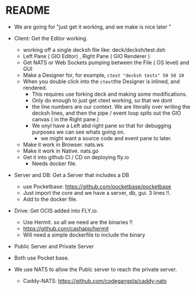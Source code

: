 # README

- We are going for "just get it working, and we make is nice later "


- Client: Get the Editor working.
  - working off a single decksh file like: deck/decksh/test.dsh
  - Left Pane ( GIO Editor) , Right Pane ( GIO Renderer )
  - Get NATS or Web Sockets pumping between the File ( OS level) and GUI
  - Make a Designer for, for example, ``` ctext "decksh tests" 50 50 10 ``` 
  - When you double click into the ``` ctext ```the Designer is inlined, and rendered. 
    - This requires use forking deck and making some modifications. 
    - Only do enough to just get ctext working, so that we dont 
    - the line numbers are our context. We are literally over writing the decksh lines, and then the pipe / event loop spits out the GIO canvas ( in the Right pane.)
    - We onyl have a Left abd right pane so that for debugging purposes we can see whats going on.
      - we might want a source code and event pane to later.
   - Make it work in Browser. nats.ws 
   - Make it work in Native. nats.go
  - Get it into github CI / CD on deploying fly.io 
    - Needs docker file.

- Server and DB: Get a Server that includes a DB 
  - use Pocketbase: https://github.com/pocketbase/pocketbase
  - Just import the core and we have a server, db,  gui. 3 lines !!.
  - Add to the docker file.

- Drive: Get OCIS added into FLY.io. 
  - Use Hermit. so all we need are the binaries !!
  - https://github.com/cashapp/hermit
  - Will need a simple dockerfile to include the binary

- Public Server and Private Server
 - Both use Pocket base. 
 - We use NATS to allow the Publc server to reach the private server.
   - Caddy-NATS: https://github.com/codegangsta/caddy-nats
